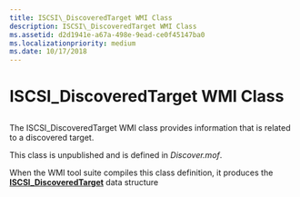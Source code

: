 ```yaml
---
title: ISCSI\_DiscoveredTarget WMI Class
description: ISCSI\_DiscoveredTarget WMI Class
ms.assetid: d2d1941e-a67a-498e-9ead-ce0f45147ba0
ms.localizationpriority: medium
ms.date: 10/17/2018
---
```


# ISCSI\_DiscoveredTarget WMI Class


## <span id="ddk_iscsi_discoveredtarget_wmi_class_kr"></span><span id="DDK_ISCSI_DISCOVEREDTARGET_WMI_CLASS_KR"></span>


The ISCSI\_DiscoveredTarget WMI class provides information that is related to a discovered target.

This class is unpublished and is defined in *Discover.mof*.

When the WMI tool suite compiles this class definition, it produces the [**ISCSI\_DiscoveredTarget**](https://msdn.microsoft.com/library/windows/hardware/ff561501) data structure

 

 





